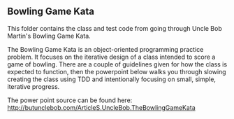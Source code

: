 ## Bowling Game Kata
This folder contains the class and test code from going through Uncle Bob Martin's Bowling Game Kata.

The Bowling Game Kata is an object-oriented programming practice problem. It focuses on the iterative design of a class intended to score a game of bowling. There are a couple of guidelines given for how the class is expected to function, then the powerpoint below walks you through slowing creating the class using TDD and intentionally focusing on small, simple, iterative progress.

The power point source can be found here: http://butunclebob.com/ArticleS.UncleBob.TheBowlingGameKata
